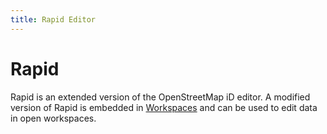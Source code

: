 ```yaml
---
title: Rapid Editor
---
```


# Rapid

Rapid is an extended version of the OpenStreetMap iD editor. A modified version of Rapid is embedded in [Workspaces](../index.md) and can be used to edit data in open workspaces.
